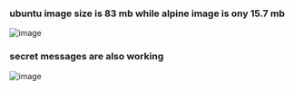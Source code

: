 ### ubuntu image size is 83 mb while alpine image is ony 15.7 mb
![image](https://user-images.githubusercontent.com/59405594/124389972-2b8b6f80-dd07-11eb-97a8-21cc3c9db1af.png)

### secret messages are also working
![image](https://user-images.githubusercontent.com/59405594/124390336-b882f880-dd08-11eb-909f-154b3f2b073e.png)


